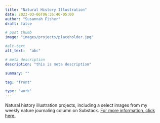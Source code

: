 ```yaml
---
title: "Natural History Illustration"
date: 2023-03-06T06:36:40-05:00
author: "Susannah Fisher"
draft: false

# post thumb
image: "images/projects/placeholder.jpg"

#alt-text
alt_text:  "abc"

# meta description
description: "this is meta description"

summary: ""

tag: "front"

type: "work"
---
```


Natural history illustration projects, including a select images from my weekly nature journaling column on Substack. [For more information, click here.](https://anaturalistsnotebook.substack.com "A Naturalist's Notebook")

